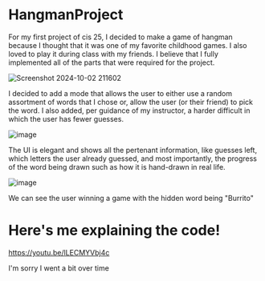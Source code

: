 # HangmanProject
For my first project of cis 25, I decided to make a game of hangman because I thought that it was one of my favorite childhood games. I also loved to play it during 
class with my friends. I believe that I fully implemented all of the parts that were required for the project.


![Screenshot 2024-10-02 211602](https://github.com/user-attachments/assets/2360afed-aa8a-44f4-a1b9-5ffa738db080)

I decided to add a mode that allows the user to either use a random assortment of words that I chose or, allow the user (or their friend) to pick the word.
I also added, per guidance of my instructor, a harder difficult in which the user has fewer guesses.


![image](https://github.com/user-attachments/assets/430a6e12-7bbc-4d71-918c-631d36eeb174)

The UI is elegant and shows all the pertenant information, like guesses left, which letters the user already guessed, and most importantly, the progress of the word being drawn such as how it is hand-drawn in real life.


![image](https://github.com/user-attachments/assets/755dfdee-2e7a-4862-8f23-519b28d2cc37)

We can see the user winning a game with the hidden word being "Burrito"


# Here's me explaining the code!


https://youtu.be/lLECMYVbj4c

I'm sorry I went a bit over time
